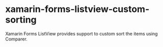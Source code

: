 # xamarin-forms-listview-custom-sorting
Xamarin Forms ListView provides support to custom sort the items using Comparer.
